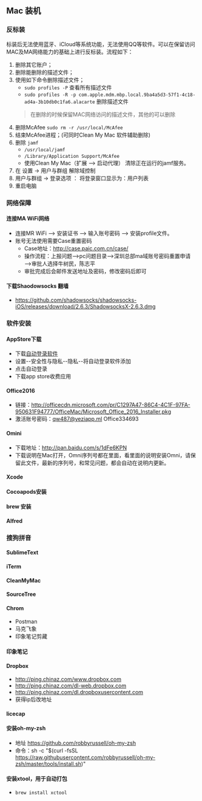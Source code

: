 ## Mac 装机

### 反标装
标装后无法使用蓝牙、iCloud等系统功能，无法使用QQ等软件。可以在保留访问MAC及MA网络能力的基础上进行反标装。流程如下：
1. 删除其它账户；
2. 删除能删除的描述文件；
3. 使用如下命令删除描述文件；
	- `sudo profiles -P` 查看所有描述文件
	- `sudo profiles -R -p com.apple.mdm.mbp.local.9ba4a5d3-57f1-4c18-ad4a-3b10db0c1fa6.alacarte` 删除描述文件
	>在删除的时候保留MAC网络访问的描述文件，其他的可以删除
4. 删除McAfee `sudo rm -r /usr/local/McAfee`
5. 结束McAfee进程；(可同时Clean My Mac 软件辅助删除)
6. 删除 `jamf`
	- `/usr/local/jamf`
	- `/Library/Application Support/McAfee`
	- 使用Clean My Mac（扩展 --> 启动代理） 清除正在运行的jamf服务。
7. 在 设置 -> 用户与群组 解除域控制
8. 用户与群组 -> 登录选项 ： 将登录窗口显示为：用户列表
9. 重启电脑

### 网络保障
#### 连接MA WiFi网络
- 连接MR WiFi --> 安装证书 --> 输入账号密码 --> 安装profile文件。
- 账号无法使用需要Case重置密码
	- Case地址：http://case.paic.com.cn/case/
	- 操作流程：上报问题—->pc问题目录—->深圳总部ma域账号密码重置申请—->审批人选择牛树民，陈志平
	- 审批完成后会邮件发送地址及密码，修改密码后即可

#### 下载Shaodowsocks 翻墙
- https://github.com/shadowsocks/shadowsocks-iOS/releases/download/2.6.3/ShadowsocksX-2.6.3.dmg

### 软件安装
#### AppStore下载
- 下载[自动登录软件](http://pan.baidu.com/s/1skHg98T)
- 设置--安全性与隐私--隐私--将自动登录软件添加
- 点击自动登录
- 下载app store收费应用

#### Office2016
- 链接：http://officecdn.microsoft.com/pr/C1297A47-86C4-4C1F-97FA-950631F94777/OfficeMac/Microsoft_Office_2016_Installer.pkg
- 激活账号密码：qw487@yeziapp.ml   Office334693

#### Omini
- 下载地址：http://pan.baidu.com/s/1dFe6KPN
- 下载说明在Mac打开，Omni序列号都在里面，看里面的说明安装Omni，请保留此文件，最新的序列号，和常见问题，都会自动在说明内更新。

#### Xcode

#### Cocoapods安装

#### brew 安装

#### Alfred

### 搜狗拼音

#### SublimeText

#### iTerm

#### CleanMyMac

#### SourceTree

#### Chrom
- Postman
- 马克飞象
- 印象笔记剪藏

#### 印象笔记

#### Dropbox
- http://ping.chinaz.com/www.dropbox.com
- http://ping.chinaz.com/dl-web.dropbox.com
- http://ping.chinaz.com/dl.dropboxusercontent.com
- 获得ip后改地址

#### licecap

#### 安装oh-my-zsh
- 地址 https://github.com/robbyrussell/oh-my-zsh
- 命令：sh -c "$(curl -fsSL https://raw.githubusercontent.com/robbyrussell/oh-my-zsh/master/tools/install.sh)"

#### 安装xtool，用于自动打包
- `brew install xctool`
